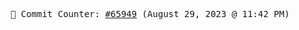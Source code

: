 <p align="center">
    <samp>
        📮 Commit Counter: <a href="https://github.com/Javascript-void0/Javascript-void0/commits/main">#65949</a> (August 29, 2023 @ 11:42 PM)
    </samp>
</p>